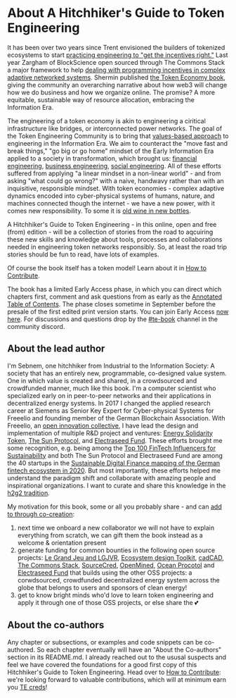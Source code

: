 # About A Hitchhiker's Guide to Token Engineering
It has been over two years since Trent envisioned the builders of tokenized ecosystems to start [practicing engineering to "get the incentives right."](https://blog.oceanprotocol.com/towards-a-practice-of-token-engineering-b02feeeff7ca) Last year Zargham of BlockScience open sourced through The Commons Stack a major framework to help [dealing with programming incentives in complex adaptive networked systems](https://medium.com/block-science/introducing-complex-adaptive-dynamics-computer-aided-design-cadcad-38b63b541eb8). Shermin published [the Token Economy book](https://shermin.net/token-economy-book/), giving the community an overarching narrative about how web3 will change how we do business and how we organize online. The promise? A more equitable, sustainable way of resource allocation, embracing the Information Era.

The engineering of a token economy is akin to engineering a ciritical infrastructure like bridges, or interconnected power networks. The goal of the Token Engineering Community is to bring that [values-based approach]() to engineering in the Information Era. We aim to counteract the "move fast and break things," "go big or go home" mindset of the Early Information Era applied to a society in transformation, which brought us: [financial engineering](https://papers.ssrn.com/sol3/papers.cfm?abstract_id=354040), [business engineering](https://www.theringer.com/tech/2019/2/6/18212421/stanford-students-tech-backlash-silicon-valley-next-generation), [social engineering](https://www.realcleardefense.com/articles/2018/07/18/social_engineering_as_a_threat_to_societies_the_cambridge_analytica_case_113620.html). All of these efforts suffered from applying "a linear mindset in a non-linear world" - and from asking "what could go wrong?" with a naive, handwavy rather than with an inquisitive, responsible mindset. With token economies - complex adaptive dynamics encoded into cyber-physical systems of humans, nature, and machines connected though the internet - we have a new power, with it comes new responsibility. To some it is [old wine in new bottles](https://www.encyclopedia.com/science/encyclopedias-almanacs-transcripts-and-maps/ciceros-creed). 

A Hitchhiker's Guide to Token Engineering - in this online, open and free (from) edition - will be a collection of stories from the road to aqcuiring these new skills and knowledge about tools, processes and collaborations needed in engineering token networks responsibly. So, at least the road trip stories should be fun to read, have lots of examples. 

Of course the book itself has a token model! Learn about it in [How to Contribute](../master/CONTRIBUTING.md). 

The book has a limited Early Access phase, in which you can direct which chapters first, comment and ask questions from as early as the [Annotated Table of Contents](../master/Annotated-ToC.md). The phase closes sometime in September before the presale of the first edited print version starts. You can join Early Access [now here](https://tokengenie.org/). For discussions and questions drop by the [#te-book](https://discord.gg/uZJkb6) channel in the community discord.


## About the lead author
I'm Sebnem, one hitchhiker from Industrial to the Information Society: A society that has an entirely new, programmable, co-designed value system. One in which value is created and shared, in a crowdsourced and crowdfunded manner, much like this book.  I'm a computer scientist who specialized early on in peer-to-peer networks and their applications in decentralized energy systems. In 2017 I changed the applied research career at Siemens as Senior Key Expert for Cyber-physical Systems for Freeelio and founding member of the German Blockchain Association. With Freeelio, an [open innovation collective](https://en.wikipedia.org/wiki/Commons-based_peer_production#cite_note-15), I have lead the design and implementation of multiple R&D project and ventures: [Energy Solidarity Token](https://partner.mvv.de/blog/eingesparte-energie-spenden-energy-solidarity-token), [The Sun Protocol](https://thesunprotocol.io), and [Electraseed Fund](https://electraseed.com). These efforts brought me some recognition, e.g. being among the [Top 100 FinTech Influencers for Sustainability](https://www.lattice80.com/lattice80-x-fintech4good-top-100-fintech-for-sdg-influencers/) and both The Sun Protocol and Electraseed Fund are among the 40 startups in the [Sustainable Digital Finance mapping of the German fintech ecosystem in 2020](https://www.fair-finance-institute.de/2020/01/28/report_sustainable-fintech-in_deutschland/). But most importantly, these efforts helped me understand the paradigm shift and collaborate with amazing people and inspirational organizations. I want to curate and share this knowledge in the [h2g2 tradition](https://h2g2.com/categories/C56303). 

My motivation for this book, some or all you probably share - and can [add to through co-creation](../master/CONTRIBUTING.md): 
1. next time we onboard a new collaborator we will not have to explain everything from scratch, we can gift them the book instead as a welcome & orientation present 
2. generate funding for common bounties in the following open source projects: [Le Grand Jeu and LGJVR](https://github.com/freddbomba/legrandjeu/blob/master/doc/legrandjeu.md), [Ecosystem design Toolkit](https://github.com/villeeloranta/ecosystem-design-toolkit), [cadCAD](https://github.com/BlockScience/cadCAD), [The Commons Stack](https://github.com/commons-stack), [SourceCred](https://github.com/sourcecred/sourcecred), [OpenMined](https://github.com/OpenMined), [Ocean Procotol](https://github.com/oceanprotocol) and [Electraseed Fund](https://github.com/Freeelio/electraseed-fund) that builds using the other OSS projects: a corwdsourced, crowdfunded decentralized energy system across the globe that belongs to users and sponsors of clean energy! 
3. get to know bright minds who'd love to learn token engineering and apply it through one of those OSS projects, or else share the :two_hearts:

## About the co-authors
Any chapter or subsections, or examples and code snippets can be co-authored. So each chapter eventually will have an "About the Co-authors" section in its README.md. I already reached out to the ususal suspects and feel we have covered the foundations for a good first copy of this Hitchhiker's Guide to Token Engineering. Head over to [How to Contribute](../master/CONTRIBUTING.md): we're looking forward to valuable contributions, which will at minimum earn you [TE creds](https://github.com/TokenEngineeringCommunity/AraCred)! 
